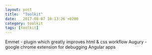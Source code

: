 ```yaml
---
layout: post
title:  "Toolkit"
date:   2017-08-07 10:13:26 +0200
category: toolkit
tags: [toolkit]
---
```



Emmet - plugin which greatly improves html & css workflow
Augury - google chrome extension for debugging Angular apps